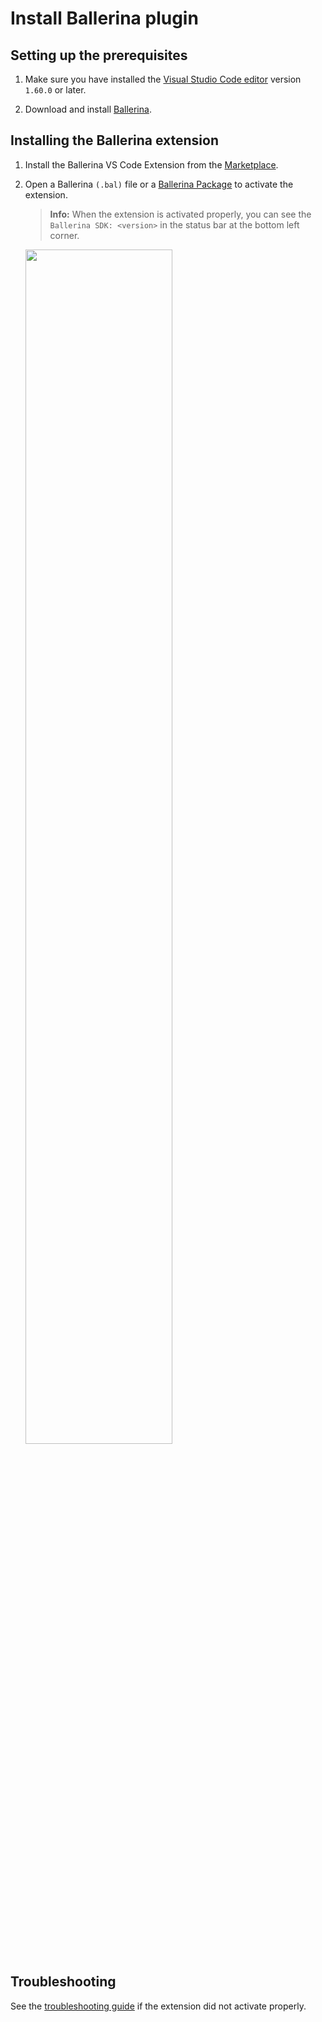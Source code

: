 # Install Ballerina plugin

## Setting up the prerequisites

1. Make sure you have installed the [Visual Studio Code editor](https://code.visualstudio.com/download) version `1.60.0` or later.

2. Download and install [Ballerina](https://ballerina.io/downloads/).

## Installing the Ballerina extension
 
1. Install the Ballerina VS Code Extension from the [Marketplace](https://marketplace.visualstudio.com/items?itemName=WSO2.ballerina). 

3. Open a Ballerina `(.bal)` file or a [Ballerina Package](https://ballerina.io/learn/package-references/) to activate the extension.

	>**Info:** When the extension is activated properly, you can see the `Ballerina SDK: <version>` in the status bar at the bottom left corner.

	<img src="https://github.com/wso2/ballerina-plugin-vscode/blob/main/resources/images/show-version-on-vscode.png?raw=true" width="70%" />

## Troubleshooting

See the [troubleshooting guide](../troubleshooting.md) if the extension did not activate properly.